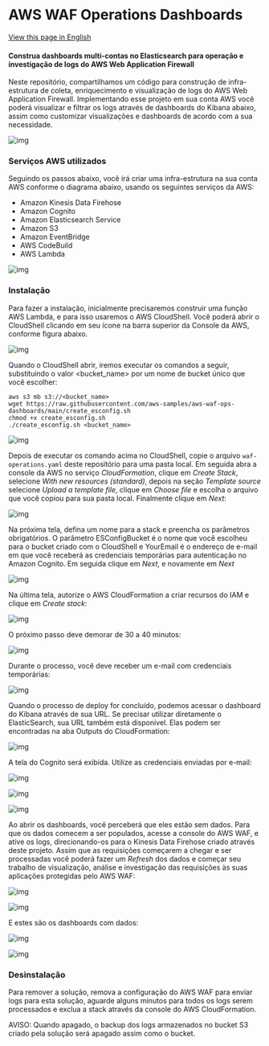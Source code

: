 # AWS WAF Operations Dashboards

[View this page in English](README.md)

#### Construa dashboards multi-contas no Elasticsearch para operação e investigação de logs do AWS Web Application Firewall

Neste repositório, compartilhamos um código para construção de infra-estrutura de coleta, enriquecimento e visualização de logs do AWS Web Application Firewall. Implementando esse projeto em sua conta AWS você poderá visualizar e filtrar os logs através de dashboards do Kibana abaixo, assim como customizar visualizações e dashboards de acordo com a sua necessidade.

![img](media/waf_dash_main.png)

### Serviços AWS utilizados

Seguindo os passos abaixo, você irá criar uma infra-estrutura na sua conta AWS conforme o diagrama abaixo, usando os seguintes serviços da AWS:
* Amazon Kinesis Data Firehose
* Amazon Cognito
* Amazon Elasticsearch Service
* Amazon S3
* Amazon EventBridge
* AWS CodeBuild
* AWS Lambda

![img](media/arch_diagram.png)

### Instalação

Para fazer a instalação, inicialmente precisaremos construir uma função AWS Lambda, e para isso usaremos o AWS CloudShell. Você poderá abrir o CloudShell clicando em seu ícone na barra superior da Console da AWS, conforme figura abaixo.

![img](media/cloudshell_open.png)

Quando o CloudShell abrir, iremos executar os comandos a seguir, substituindo o valor &lt;bucket_name&gt; por um nome de bucket único que você escolher:

```
aws s3 mb s3://<bucket_name>
wget https://raw.githubusercontent.com/aws-samples/aws-waf-ops-dashboards/main/create_esconfig.sh
chmod +x create_esconfig.sh
./create_esconfig.sh <bucket_name>
```

![img](media/cloudshell_commands.png)

Depois de executar os comando acima no CloudShell, copie o arquivo `waf-operations.yaml` deste repositório para uma pasta local. Em seguida abra a console da AWS no serviço *CloudFormation*, clique em *Create Stack*, selecione *With new resources (standard)*, depois na seção *Template source* selecione *Upload a template file*, clique em *Choose file* e escolha o arquivo que você copiou para sua pasta local. Finalmente clique em *Next*:

![img](media/image1.png)

Na próxima tela, defina um nome para a stack e preencha os parâmetros obrigatórios. O parâmetro ESConfigBucket é o nome que você escolheu para o bucket criado com o CloudShell e YourEmail é o endereço de e-mail em que você receberá as credenciais temporárias para autenticação no Amazon Cognito. Em seguida clique em *Next*, e novamente em *Next*

![img](media/image2.png)

Na última tela, autorize o AWS CloudFormation a criar recursos do IAM e clique em *Create stack*:

![img](media/image3.png)

O próximo passo deve demorar de 30 a 40 minutos:

![img](media/image4.png)

Durante o processo, você deve receber um e-mail com credenciais temporárias:

![img](media/image5.png)

Quando o processo de deploy for concluído, podemos acessar o dashboard do Kibana através de sua URL. Se precisar utilizar diretamente o ElasticSearch, sua URL também está disponível. Elas podem ser encontradas na aba Outputs do CloudFormation:

![img](media/image6.png)

A tela do Cognito será exibida. Utilize as credenciais enviadas por e-mail:

![img](media/image7.png)

![img](media/image8.png)

![img](media/image9.png)

Ao abrir os dashboards, você perceberá que eles estão sem dados. Para que os dados comecem a ser populados, acesse a console do AWS WAF, e ative os logs, direcionando-os para o Kinesis Data Firehose criado através deste projeto. Assim que as requisições começarem a chegar e ser processadas você poderá fazer um *Refresh* dos dados e começar seu trabalho de visualização, análise e investigação das requisições às suas aplicações protegidas pelo AWS WAF:

![img](media/image10.png)

![img](media/image11.png)

E estes são os dashboards com dados:

![img](media/waf_dash_main.png)

![img](media/waf_dash_trends.png)

### Desinstalação

Para remover a solução, remova a configuração do AWS WAF para enviar logs para esta solução, aguarde alguns minutos para todos os logs serem processados e exclua a stack através da console do AWS CloudFormation.

AVISO: Quando apagado, o backup dos logs armazenados no bucket S3 criado pela solução será apagado assim como o bucket.
